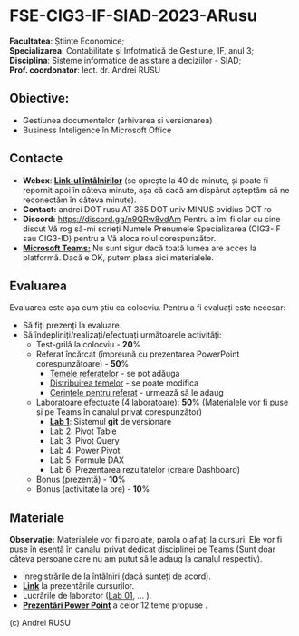 # FSE-CIG3-IF-SIAD-2023-ARusu

**Facultatea**: Științe Economice; <br>
**Specializarea**: Contabilitate și Infotmatică de Gestiune, IF, anul 3;  <br>
**Disciplina**: Sisteme informatice de asistare a deciziilor - SIAD;  <br>
**Prof. coordonator**: lect. dr. Andrei RUSU

## Obiective:

- Gestiunea documentelor (arhivarea și versionarea)
- Business Inteligence în Microsoft Office

## Contacte

- **Webex**: [**Link-ul întâlnirilor**](https://meetingsemea5.webex.com/meet/andrei.rusu) (se oprește la 40 de minute, și poate fi repornit apoi în câteva minute, așa că dacă am dispărut așteptăm să ne reconectăm în câteva minute). 
- **Contact:** andrei DOT rusu AT 365 DOT univ MINUS ovidius DOT ro
- **Discord:** https://discord.gg/n9QRw8vdAm Pentru a îmi fi clar cu cine discut Vă rog să-mi scrieți Numele Prenumele Specializarea (CIG3-IF sau CIG3-ID) pentru a Vă aloca rolul corespunzător. 
- [**Microsoft Teams:**](https://teams.microsoft.com/l/channel/19%3a10b59a04b7be409cbc9c1fced11c493b%40thread.tacv2/FSE-CIG-SIAD-ID?groupId=f03e8a8e-3245-477d-9c5f-a9c4474b1572&tenantId=0ae86a88-e993-4850-9db2-1ff1884f9c8a) Nu sunt sigur dacă toată lumea are acces la platformă. Dacă e OK, putem plasa aici materialele. 

## Evaluarea

Evaluarea este așa cum știu ca colocviu. Pentru a fi evaluați este necesar:

- Să fiți prezenți la evaluare.
- Să îndepliniți/realizați/efectuați următoarele activități:
  - Test-grilă la colocviu - **20**%
  - Referat încărcat (împreună cu prezentarea PowerPoint corespunzătoare) - **50**%
    - [Temele referatelor](https://disk.yandex.com/d/YBTXGvg5PbTXGQ) - se pot adăuga
    - [Distribuirea temelor](https://disk.yandex.com/d/h60YjO_1-8ZxiA) - se poate modifica
    - [Cerințele pentru referat]() - urmează să le adaug
  - Laboratoare efectuate (4 laboratoare): **50**% (Materialele vor fi puse și pe Teams în canalul privat corespunzător)
    - [**Lab 1**](https://disk.yandex.com/d/pQasuvTL-TFPXQ): Sistemul **git** de versionare 
    - Lab 2: Pivot Table
    - Lab 3: Pivot Query
    - Lab 4: Power Pivot
    - Lab 5: Formule DAX
    - Lab 6: Prezentarea rezultatelor (creare Dashboard)
  - Bonus (prezență) - **10**%
  - Bonus (activitate la ore) - **10**%

## Materiale
**Observație:** Materialele vor fi parolate, parola o aflați la cursuri. Ele vor fi puse în esență în canalul privat dedicat disciplinei pe Teams (Sunt doar câteva persoane care nu am putut să le adaug la canalul respectiv). 

- Înregistrările de la întâlniri (dacă sunteți de acord). 
- [**Link**]() la prezentările cursurilor.
- Lucrările de laborator ([Lab 01](https://disk.yandex.com/d/pQasuvTL-TFPXQ), ... ).
- [**Prezentări Power Point**](https://disk.yandex.com/d/1hc5OsQnojU1lQ) a celor 12 teme propuse . 

(c) Andrei RUSU
